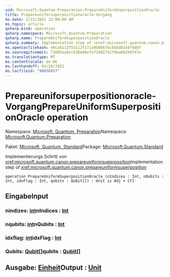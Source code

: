 ```yaml
---
uid: Microsoft.Quantum.Preparation.PrepareUniformSuperpositionOracle
title: Prepareuniforsuperpositionoracle-Vorgang
ms.date: 1/23/2021 12:00:00 AM
ms.topic: article
qsharp.kind: operation
qsharp.namespace: Microsoft.Quantum.Preparation
qsharp.name: PrepareUniformSuperpositionOracle
qsharp.summary: Implementation step of <xref:microsoft.quantum.canon.prepareuniformsuperposition>
ms.openlocfilehash: e0ca8113753112f171a9b06676c65bd8a54f4d8f
ms.sourcegitcommit: 71605ea9cc630e84e7ef29027e1f0ea06299747e
ms.translationtype: MT
ms.contentlocale: de-DE
ms.lasthandoff: 01/26/2021
ms.locfileid: "98856857"
---
```

# <a name="prepareuniformsuperpositionoracle-operation"></a><span data-ttu-id="33004-102">Prepareuniforsuperpositionoracle-Vorgang</span><span class="sxs-lookup"><span data-stu-id="33004-102">PrepareUniformSuperpositionOracle operation</span></span>

<span data-ttu-id="33004-103">Namespace: [Microsoft. Quantum. Preparation](xref:Microsoft.Quantum.Preparation)</span><span class="sxs-lookup"><span data-stu-id="33004-103">Namespace: [Microsoft.Quantum.Preparation](xref:Microsoft.Quantum.Preparation)</span></span>

<span data-ttu-id="33004-104">Paket: [Microsoft. Quantum. Standard](https://nuget.org/packages/Microsoft.Quantum.Standard)</span><span class="sxs-lookup"><span data-stu-id="33004-104">Package: [Microsoft.Quantum.Standard](https://nuget.org/packages/Microsoft.Quantum.Standard)</span></span>


<span data-ttu-id="33004-105">Implementierungs Schritt von <xref:microsoft.quantum.canon.prepareuniformsuperposition></span><span class="sxs-lookup"><span data-stu-id="33004-105">Implementation step of <xref:microsoft.quantum.canon.prepareuniformsuperposition></span></span>

```qsharp
operation PrepareUniformSuperpositionOracle (nIndices : Int, nQubits : Int, idxFlag : Int, qubits : Qubit[]) : Unit is Adj + Ctl
```


## <a name="input"></a><span data-ttu-id="33004-106">Eingabe</span><span class="sxs-lookup"><span data-stu-id="33004-106">Input</span></span>

### <a name="nindices--int"></a><span data-ttu-id="33004-107">nindizes: [int](xref:microsoft.quantum.lang-ref.int)</span><span class="sxs-lookup"><span data-stu-id="33004-107">nIndices : [Int](xref:microsoft.quantum.lang-ref.int)</span></span>




### <a name="nqubits--int"></a><span data-ttu-id="33004-108">nqubits: [int](xref:microsoft.quantum.lang-ref.int)</span><span class="sxs-lookup"><span data-stu-id="33004-108">nQubits : [Int](xref:microsoft.quantum.lang-ref.int)</span></span>




### <a name="idxflag--int"></a><span data-ttu-id="33004-109">idxflag: [int](xref:microsoft.quantum.lang-ref.int)</span><span class="sxs-lookup"><span data-stu-id="33004-109">idxFlag : [Int](xref:microsoft.quantum.lang-ref.int)</span></span>




### <a name="qubits--qubit"></a><span data-ttu-id="33004-110">Qubits: [Qubit](xref:microsoft.quantum.lang-ref.qubit)[]</span><span class="sxs-lookup"><span data-stu-id="33004-110">qubits : [Qubit](xref:microsoft.quantum.lang-ref.qubit)[]</span></span>





## <a name="output--unit"></a><span data-ttu-id="33004-111">Ausgabe: [Einheit](xref:microsoft.quantum.lang-ref.unit)</span><span class="sxs-lookup"><span data-stu-id="33004-111">Output : [Unit](xref:microsoft.quantum.lang-ref.unit)</span></span>

